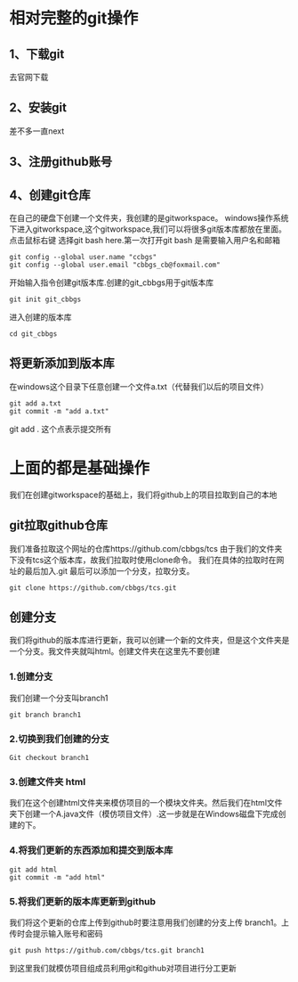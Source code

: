 # 相对完整的git操作

## 1、下载git 
去官网下载
## 2、安装git
差不多一直next
## 3、注册github账号
## 4、创建git仓库
在自己的硬盘下创建一个文件夹，我创建的是gitworkspace。
windows操作系统下进入gitworkspace,这个gitworkspace,我们可以将很多git版本库都放在里面。
点击鼠标右键 选择git bash here.第一次打开git bash 是需要输入用户名和邮箱
```
git config --global user.name "ccbgs"
git config --global user.email "cbbgs_cb@foxmail.com"
```
开始输入指令创建git版本库.创建的git_cbbgs用于git版本库
```
git init git_cbbgs
```
进入创建的版本库
```
cd git_cbbgs
```
## 将更新添加到版本库
在windows这个目录下任意创建一个文件a.txt（代替我们以后的项目文件）
```
git add a.txt
git commit -m "add a.txt"
```
git add . 这个点表示提交所有


# 上面的都是基础操作
我们在创建gitworkspace的基础上，我们将github上的项目拉取到自己的本地
## git拉取github仓库
我们准备拉取这个网址的仓库https://github.com/cbbgs/tcs
由于我们的文件夹下没有tcs这个版本库，故我们拉取时使用clone命令。
我们在具体的拉取时在网址的最后加入.git 最后可以添加一个分支，拉取分支。
```
git clone https://github.com/cbbgs/tcs.git
```
## 创建分支
我们将github的版本库进行更新，我可以创建一个新的文件夹，但是这个文件夹是一个分支。我文件夹就叫html。创建文件夹在这里先不要创建
### 1.创建分支
我们创建一个分支叫branch1
```
git branch branch1
```
### 2.切换到我们创建的分支
```
Git checkout branch1
```
### 3.创建文件夹 html
我们在这个创建html文件夹来模仿项目的一个模块文件夹。然后我们在html文件夹下创建一个A.java文件（模仿项目文件）.这一步就是在Windows磁盘下完成创建的下。

### 4.将我们更新的东西添加和提交到版本库
```
git add html
git commit -m "add html"
```
### 5.将我们更新的版本库更新到github
我们将这个更新的仓库上传到github时要注意用我们创建的分支上传 branch1。上传时会提示输入账号和密码
```
git push https://github.com/cbbgs/tcs.git branch1
```

到这里我们就模仿项目组成员利用git和github对项目进行分工更新








